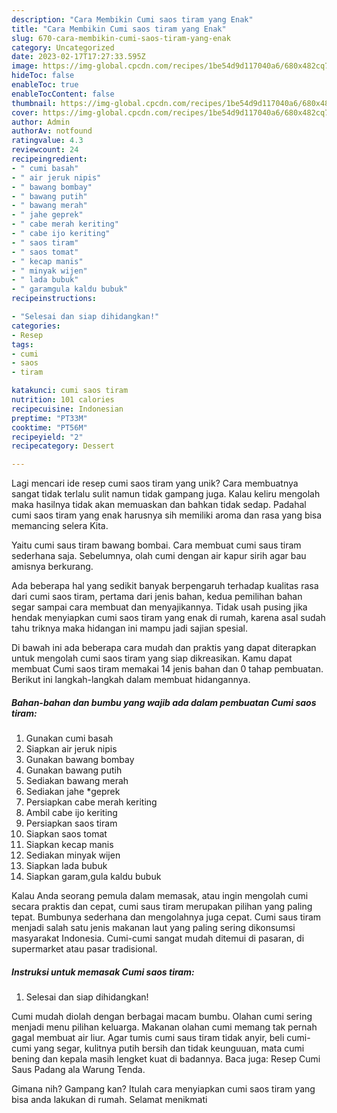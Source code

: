 ```yaml
---
description: "Cara Membikin Cumi saos tiram yang Enak"
title: "Cara Membikin Cumi saos tiram yang Enak"
slug: 670-cara-membikin-cumi-saos-tiram-yang-enak
category: Uncategorized
date: 2023-02-17T17:27:33.595Z
image: https://img-global.cpcdn.com/recipes/1be54d9d117040a6/680x482cq70/cumi-saos-tiram-foto-resep-utama.jpg
hideToc: false
enableToc: true
enableTocContent: false
thumbnail: https://img-global.cpcdn.com/recipes/1be54d9d117040a6/680x482cq70/cumi-saos-tiram-foto-resep-utama.jpg
cover: https://img-global.cpcdn.com/recipes/1be54d9d117040a6/680x482cq70/cumi-saos-tiram-foto-resep-utama.jpg
author: Admin
authorAv: notfound
ratingvalue: 4.3
reviewcount: 24
recipeingredient:
- " cumi basah"
- " air jeruk nipis"
- " bawang bombay"
- " bawang putih"
- " bawang merah"
- " jahe geprek"
- " cabe merah keriting"
- " cabe ijo keriting"
- " saos tiram"
- " saos tomat"
- " kecap manis"
- " minyak wijen"
- " lada bubuk"
- " garamgula kaldu bubuk"
recipeinstructions:

- "Selesai dan siap dihidangkan!"
categories:
- Resep
tags:
- cumi
- saos
- tiram

katakunci: cumi saos tiram 
nutrition: 101 calories
recipecuisine: Indonesian
preptime: "PT33M"
cooktime: "PT56M"
recipeyield: "2"
recipecategory: Dessert

---
```





Lagi mencari ide resep cumi saos tiram yang unik? Cara membuatnya sangat tidak terlalu sulit namun tidak gampang juga. Kalau keliru mengolah maka hasilnya tidak akan memuaskan dan bahkan tidak sedap. Padahal cumi saos tiram yang enak harusnya sih memiliki aroma dan rasa yang bisa memancing selera Kita.





Yaitu cumi saus tiram bawang bombai. Cara membuat cumi saus tiram sederhana saja. Sebelumnya, olah cumi dengan air kapur sirih agar bau amisnya berkurang.

Ada beberapa hal yang sedikit banyak berpengaruh terhadap kualitas rasa dari cumi saos tiram, pertama dari jenis bahan, kedua pemilihan bahan segar sampai cara membuat dan menyajikannya. Tidak usah pusing jika hendak menyiapkan cumi saos tiram yang enak di rumah, karena asal sudah tahu triknya maka hidangan ini mampu jadi sajian spesial.






Di bawah ini ada beberapa cara mudah dan praktis yang dapat diterapkan untuk mengolah cumi saos tiram yang siap dikreasikan. Kamu dapat membuat Cumi saos tiram memakai 14 jenis bahan dan 0 tahap pembuatan. Berikut ini langkah-langkah dalam membuat hidangannya.

<!--inarticleads1-->

##### Bahan-bahan dan bumbu yang wajib ada dalam pembuatan Cumi saos tiram:

1. Gunakan  cumi basah
1. Siapkan  air jeruk nipis
1. Gunakan  bawang bombay
1. Gunakan  bawang putih
1. Sediakan  bawang merah
1. Sediakan  jahe *geprek
1. Persiapkan  cabe merah keriting
1. Ambil  cabe ijo keriting
1. Persiapkan  saos tiram
1. Siapkan  saos tomat
1. Siapkan  kecap manis
1. Sediakan  minyak wijen
1. Siapkan  lada bubuk
1. Siapkan  garam,gula kaldu bubuk


Kalau Anda seorang pemula dalam memasak, atau ingin mengolah cumi secara praktis dan cepat, cumi saus tiram merupakan pilihan yang paling tepat. Bumbunya sederhana dan mengolahnya juga cepat. Cumi saus tiram menjadi salah satu jenis makanan laut yang paling sering dikonsumsi masyarakat Indonesia. Cumi-cumi sangat mudah ditemui di pasaran, di supermarket atau pasar tradisional. 

<!--inarticleads2-->

##### Instruksi untuk memasak Cumi saos tiram:


1. Selesai dan siap dihidangkan!

Cumi mudah diolah dengan berbagai macam bumbu. Olahan cumi sering menjadi menu pilihan keluarga. Makanan olahan cumi memang tak pernah gagal membuat air liur. Agar tumis cumi saus tiram tidak anyir, beli cumi-cumi yang segar, kulitnya putih bersih dan tidak keunguuan, mata cumi bening dan kepala masih lengket kuat di badannya. Baca juga: Resep Cumi Saus Padang ala Warung Tenda. 

Gimana nih? Gampang kan? Itulah cara menyiapkan cumi saos tiram yang bisa anda lakukan di rumah. Selamat menikmati
